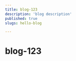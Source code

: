 ```yaml
---
title: blog-123
description: 'blog description'
published: true
slugs: hello-blog

---
```

# blog-123
